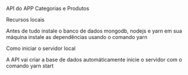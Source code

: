 API do APP Categorias e Produtos

Recursos locais

Antes de tudo
instale o banco de dados mongodb, nodejs e yarn em sua máquina
instale as dependências usando o comando yarn

Como iniciar o servidor local

A API vai criar a base de dados automáticamente
inicie o servidor com o comando yarn start
